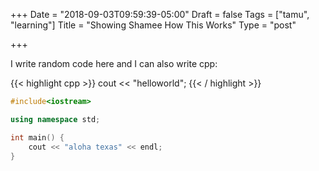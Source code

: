+++
Date = "2018-09-03T09:59:39-05:00"
Draft = false
Tags = ["tamu", "learning"]
Title = "Showing Shamee How This Works"
Type = "post"

+++

I write random code here and I can also write cpp:

{{< highlight cpp >}}
cout << "helloworld";
{{< / highlight >}}

```cpp
#include<iostream>

using namespace std;

int main() {
    cout << "aloha texas" << endl;
}
```
